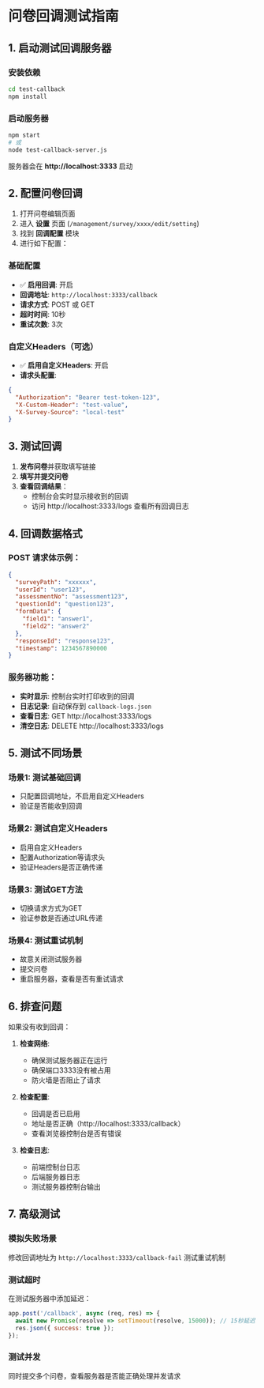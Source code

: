 # 问卷回调测试指南

## 1. 启动测试回调服务器

### 安装依赖
```bash
cd test-callback
npm install
```

### 启动服务器
```bash
npm start
# 或
node test-callback-server.js
```

服务器会在 **http://localhost:3333** 启动

## 2. 配置问卷回调

1. 打开问卷编辑页面
2. 进入 **设置** 页面 (`/management/survey/xxxx/edit/setting`)
3. 找到 **回调配置** 模块
4. 进行如下配置：

### 基础配置
- ✅ **启用回调**: 开启
- **回调地址**: `http://localhost:3333/callback`
- **请求方式**: POST 或 GET
- **超时时间**: 10秒
- **重试次数**: 3次

### 自定义Headers（可选）
- ✅ **启用自定义Headers**: 开启
- **请求头配置**:
```json
{
  "Authorization": "Bearer test-token-123",
  "X-Custom-Header": "test-value",
  "X-Survey-Source": "local-test"
}
```

## 3. 测试回调

1. **发布问卷**并获取填写链接
2. **填写并提交问卷**
3. **查看回调结果**：
   - 控制台会实时显示接收到的回调
   - 访问 http://localhost:3333/logs 查看所有回调日志

## 4. 回调数据格式

### POST 请求体示例：
```json
{
  "surveyPath": "xxxxxx",
  "userId": "user123",
  "assessmentNo": "assessment123",
  "questionId": "question123",
  "formData": {
    "field1": "answer1",
    "field2": "answer2"
  },
  "responseId": "response123",
  "timestamp": 1234567890000
}
```

### 服务器功能：
- **实时显示**: 控制台实时打印收到的回调
- **日志记录**: 自动保存到 `callback-logs.json`
- **查看日志**: GET http://localhost:3333/logs
- **清空日志**: DELETE http://localhost:3333/logs

## 5. 测试不同场景

### 场景1: 测试基础回调
- 只配置回调地址，不启用自定义Headers
- 验证是否能收到回调

### 场景2: 测试自定义Headers
- 启用自定义Headers
- 配置Authorization等请求头
- 验证Headers是否正确传递

### 场景3: 测试GET方法
- 切换请求方式为GET
- 验证参数是否通过URL传递

### 场景4: 测试重试机制
- 故意关闭测试服务器
- 提交问卷
- 重启服务器，查看是否有重试请求

## 6. 排查问题

如果没有收到回调：

1. **检查网络**:
   - 确保测试服务器正在运行
   - 确保端口3333没有被占用
   - 防火墙是否阻止了请求

2. **检查配置**:
   - 回调是否已启用
   - 地址是否正确（http://localhost:3333/callback）
   - 查看浏览器控制台是否有错误

3. **检查日志**:
   - 前端控制台日志
   - 后端服务器日志
   - 测试服务器控制台输出

## 7. 高级测试

### 模拟失败场景
修改回调地址为 `http://localhost:3333/callback-fail` 测试重试机制

### 测试超时
在测试服务器中添加延迟：
```javascript
app.post('/callback', async (req, res) => {
  await new Promise(resolve => setTimeout(resolve, 15000)); // 15秒延迟
  res.json({ success: true });
});
```

### 测试并发
同时提交多个问卷，查看服务器是否能正确处理并发请求